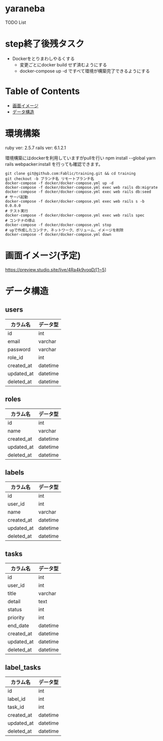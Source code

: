 # yaraneba
TODO List

# step終了後残タスク
- Dockerをとりまわしやるくする
  - 変更ごとにdocker build せず済むようにする
  - docker-compose up -d ですべて環境が構築完了できるようにする

# Table of Contents
- [画面イメージ](#画面イメージ)
- [データ構造](#データ構造)

# 環境構築
ruby ver: 2.5.7
rails ver: 6.1.2.1

環境構築にはdockerを利用していますがpullを行い
npm install --global yarn
rails webpacker:install
を行っても確認できます。
```
git clone git@github.com:Fablic/training.git && cd training
git checkout -b ブランチ名 リモートブランチ名
docker-compose -f docker/docker-compose.yml up -d
docker-compose -f docker/docker-compose.yml exec web rails db:migrate
docker-compose -f docker/docker-compose.yml exec web rails db:seed
# サーバ起動
docker-compose -f docker/docker-compose.yml exec web rails s -b 0.0.0.0
# テスト実行
docker-compose -f docker/docker-compose.yml exec web rails spec
# コンテナの停止
docker-compose -f docker/docker-compose.yml stop
# upで作成したコンテナ、ネットワーク、ボリューム、イメージを削除
docker-compose -f docker/docker-compose.yml down
```

# 画面イメージ(予定)
https://preview.studio.site/live/4Ra4k9voqD/[1~5]

# データ構造
## users
|カラム名|データ型|
|----|----|
|id|int|
|email|varchar|
|password|varchar|
|role_id|int|
|created_at|datetime|
|updated_at|datetime|
|deleted_at|datetime|

## roles
|カラム名|データ型|
|----|----|
|id|int|
|name|varchar|
|created_at|datetime|
|updated_at|datetime|
|deleted_at|datetime|

## labels
|カラム名|データ型|
|----|----|
|id|int|
|user_id|int|
|name|varchar|
|created_at|datetime|
|updated_at|datetime|
|deleted_at|datetime|

## tasks
|カラム名|データ型|
|----|----|
|id|int|
|user_id|int|
|title|varchar|
|detail|text|
|status|int|
|priority|int|
|end_date|datetime|
|created_at|datetime|
|updated_at|datetime|
|deleted_at|datetime|

## label_tasks
|カラム名|データ型|
|----|----|
|id|int|
|label_id|int|
|task_id|int|
|created_at|datetime|
|updated_at|datetime|
|deleted_at|datetime|
